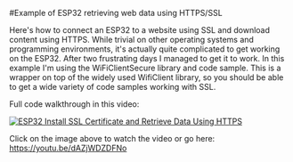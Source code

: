 #Example of ESP32 retrieving web data using HTTPS/SSL

Here's how to connect an ESP32 to a website using SSL and download content using HTTPS. While trivial on other operating systems and programming environments, it's actually quite complicated to get working on the ESP32. After two frustrating days I managed to get it to work. In this example I'm using the WiFiClientSecure library and code sample. This is a wrapper on top of the widely used WifiClient library, so you should be able to get a wide variety of code samples working with SSL.

Full code walkthrough in this video:

[![ESP32 Install SSL Certificate and Retrieve Data Using HTTPS](https://img.youtube.com/vi/dAZjWDZDFNo/0.jpg)](https://www.youtube.com/watch?v=dAZjWDZDFNo)

Click on the image above to watch the video or go here: https://youtu.be/dAZjWDZDFNo